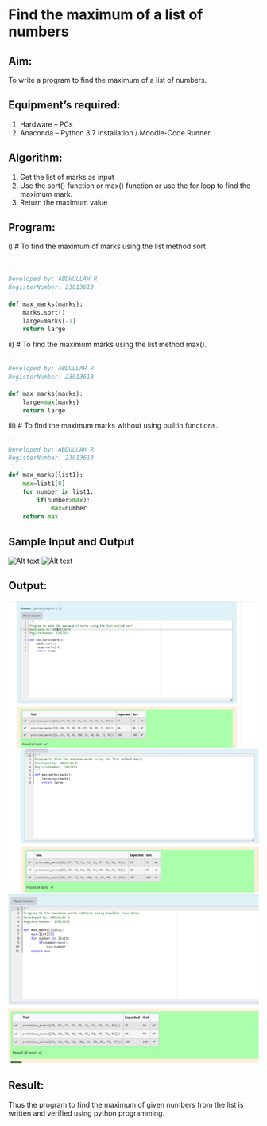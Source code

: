 # Find the maximum of a list of numbers
## Aim:
To write a program to find the maximum of a list of numbers.
## Equipment’s required:
1.	Hardware – PCs
2.	Anaconda – Python 3.7 Installation / Moodle-Code Runner
## Algorithm:
1.	Get the list of marks as input
2.	Use the sort() function or max() function or use the for loop to find the maximum mark.
3.	Return the maximum value
## Program:

i)	# To find the maximum of marks using the list method sort.
```Python

''' 
Developed by: ABDHULLAH R
RegisterNumber: 23013613
'''
def max_marks(marks):
    marks.sort()
    large=marks[-1]
    return large


```

ii)	# To find the maximum marks using the list method max().
```Python
''' 
Developed by: ABDULLAH R
RegisterNumber: 23013613
'''
def max_marks(marks):
    large=max(marks)
    return large


```

iii) # To find the maximum marks without using builtin functions.
```Python
''' 
Developed by: ABDULLAH R
RegisterNumber: 23013613
'''
def max_marks(list1):
    max=list1[0]
    for number in list1:
        if(number>max):
            max=number
    return max


```
## Sample Input and Output
![Alt text](img/max_marks1.jpg)
![Alt text](img/max_marks2.jpg)

## Output:
![Alt text](<Screenshot 2023-11-28 215912.png>)
![Alt text](<Screenshot 2023-11-28 215921.png>)
![Alt text](<Screenshot 2023-11-28 215929.png>)

## Result:
Thus the program to find the maximum of given numbers from the list is written and verified using python programming.